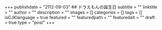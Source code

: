 +++
publishdate = "2112-09-03"  ## ドラえもんの誕生日
subtitle = ""
linktitle = ""
author = ""
description = ""
images = []
categories = []
tags = []
isCJKlanguage = true
featured = ""
featuredpath = ""
featuredalt = ""
draft = true
type = "post"
+++
